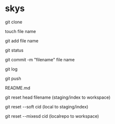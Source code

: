 # skys

git clone

touch file name

git add file name

git status

git commit -m "filename" file name

git log

git push

README.md

git reset head filename (staging/index to workspace)

git reset --soft cid (local to staging/index)

git reset --mixesd cid (localrepo to workspace)